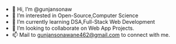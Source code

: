 - 👋 Hi, I’m @gunjansonaw
- 👀 I’m interested in Open-Source,Computer Science
- 🌱 I’m currently learning DSA,Full-Stack Web Development
- 💞️ I’m looking to collaborate on Web App Projects.
- 📫 Mail to gunjansonawane462@gmail.com to connect with me.

<!---
gunjansonaw/gunjansonaw is a ✨ special ✨ repository because its `README.md` (this file) appears on your GitHub profile.
You can click the Preview link to take a look at your changes.
--->

